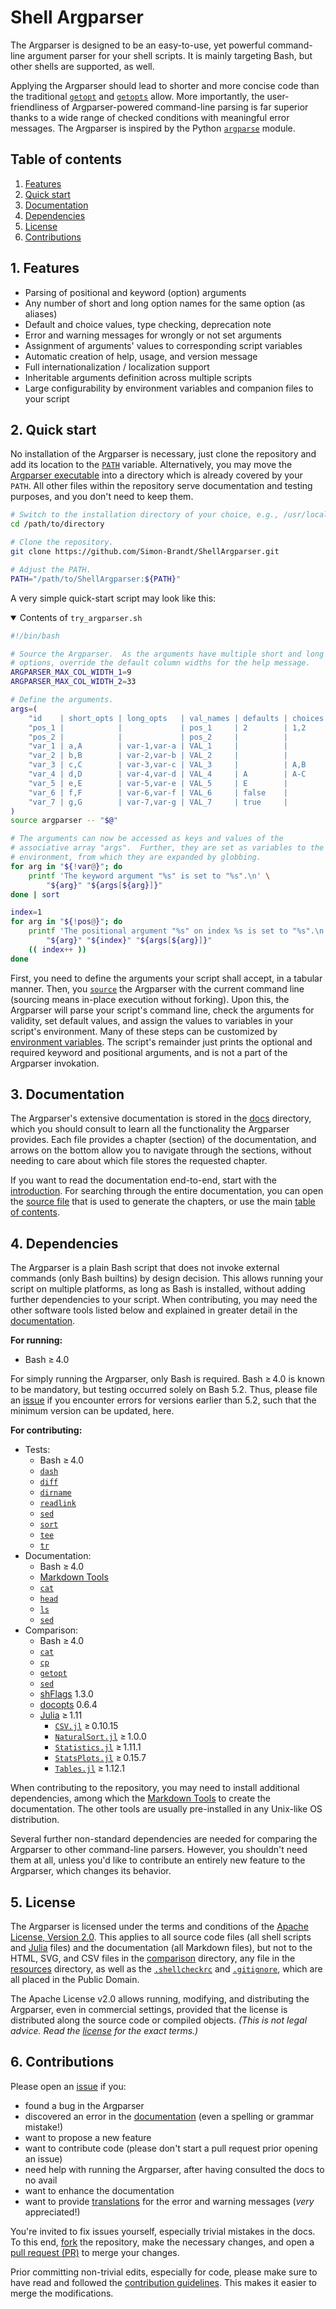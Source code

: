 <!--
###############################################################################
#                                                                             #
# Copyright 2025 Simon Brandt                                                 #
#                                                                             #
# Licensed under the Apache License, Version 2.0 (the "License");             #
# you may not use this file except in compliance with the License.            #
# You may obtain a copy of the License at                                     #
#                                                                             #
#     http://www.apache.org/licenses/LICENSE-2.0                              #
#                                                                             #
# Unless required by applicable law or agreed to in writing, software         #
# distributed under the License is distributed on an "AS IS" BASIS,           #
# WITHOUT WARRANTIES OR CONDITIONS OF ANY KIND, either express or implied.    #
# See the License for the specific language governing permissions and         #
# limitations under the License.                                              #
#                                                                             #
###############################################################################
-->

# Shell Argparser

The Argparser is designed to be an easy-to-use, yet powerful command-line argument parser for your shell scripts. It is mainly targeting Bash, but other shells are supported, as well.

Applying the Argparser should lead to shorter and more concise code than the traditional [`getopt`](https://man7.org/linux/man-pages/man1/getopt.1.html "man7.org &rightarrow; man pages &rightarrow; getopt(1)") and [`getopts`](https://www.gnu.org/software/bash/manual/html_node/Bourne-Shell-Builtins.html#index-getopts "gnu.org &rightarrow; Bourne Shell Builtins &rightarrow; getopts") allow. More importantly, the user-friendliness of Argparser-powered command-line parsing is far superior thanks to a wide range of checked conditions with meaningful error messages. The Argparser is inspired by the Python [`argparse`](https://docs.python.org/3/library/argparse.html "python.org &rightarrow; Python documentation &rightarrow; argparse module") module.

<!-- <toc> -->
## Table of contents

1. [Features](#1-features)
1. [Quick start](#2-quick-start)
1. [Documentation](#3-documentation)
1. [Dependencies](#4-dependencies)
1. [License](#5-license)
1. [Contributions](#6-contributions)
<!-- </toc> -->

## 1. Features

- Parsing of positional and keyword (option) arguments
- Any number of short and long option names for the same option (as aliases)
- Default and choice values, type checking, deprecation note
- Error and warning messages for wrongly or not set arguments
- Assignment of arguments' values to corresponding script variables
- Automatic creation of help, usage, and version message
- Full internationalization / localization support
- Inheritable arguments definition across multiple scripts
- Large configurability by environment variables and companion files to your script

## 2. Quick start

No installation of the Argparser is necessary, just clone the repository and add its location to the [`PATH`](https://www.gnu.org/software/bash/manual/html_node/Bourne-Shell-Variables.html#index-PATH "gnu.org &rightarrow; Bourne Shell Variables &rightarrow; PATH") variable. Alternatively, you may move the [Argparser executable](argparser) into a directory which is already covered by your `PATH`. All other files within the repository serve documentation and testing purposes, and you don't need to keep them.

```bash
# Switch to the installation directory of your choice, e.g., /usr/local/bin.
cd /path/to/directory

# Clone the repository.
git clone https://github.com/Simon-Brandt/ShellArgparser.git

# Adjust the PATH.
PATH="/path/to/ShellArgparser:${PATH}"
```

A very simple quick-start script may look like this:

<details open>

<summary>Contents of <code>try_argparser.sh</code></summary>

<!-- <include command="sed '3,28d;/shellcheck/d' tutorial/try_argparser.sh" lang="bash"> -->
```bash
#!/bin/bash

# Source the Argparser.  As the arguments have multiple short and long
# options, override the default column widths for the help message.
ARGPARSER_MAX_COL_WIDTH_1=9
ARGPARSER_MAX_COL_WIDTH_2=33

# Define the arguments.
args=(
    "id    | short_opts | long_opts   | val_names | defaults | choices | type | arg_no | arg_group            | notes      | help                                              "
    "pos_1 |            |             | pos_1     | 2        | 1,2     | int  | 1      | Positional arguments |            | one positional argument with default and choice   "
    "pos_2 |            |             | pos_2     |          |         | int  | 2      | Positional arguments |            | two positional arguments without default or choice"
    "var_1 | a,A        | var-1,var-a | VAL_1     |          |         | uint | 1      | Mandatory options    |            | one value without default or choice               "
    "var_2 | b,B        | var-2,var-b | VAL_2     |          |         | int  | +      | Mandatory options    |            | at least one value without default or choice      "
    "var_3 | c,C        | var-3,var-c | VAL_3     |          | A,B     | char | +      | Mandatory options    |            | at least one value with choice                    "
    "var_4 | d,D        | var-4,var-d | VAL_4     | A        | A-C     | char | 1      | Optional options     |            | one value with default and choice                 "
    "var_5 | e,E        | var-5,var-e | VAL_5     | E        |         | str  | 1      | Optional options     |            | one value with default                            "
    "var_6 | f,F        | var-6,var-f | VAL_6     | false    |         | bool | 0      | Optional options     |            | no value (flag) with default                      "
    "var_7 | g,G        | var-7,var-g | VAL_7     | true     |         | bool | 0      | Optional options     | deprecated | no value (flag) with default                      "
)
source argparser -- "$@"

# The arguments can now be accessed as keys and values of the
# associative array "args".  Further, they are set as variables to the
# environment, from which they are expanded by globbing.
for arg in "${!var@}"; do
    printf 'The keyword argument "%s" is set to "%s".\n' \
        "${arg}" "${args[${arg}]}"
done | sort

index=1
for arg in "${!pos@}"; do
    printf 'The positional argument "%s" on index %s is set to "%s".\n' \
        "${arg}" "${index}" "${args[${arg}]}"
    (( index++ ))
done
```
<!-- </include> -->

</details>

First, you need to define the arguments your script shall accept, in a tabular manner. Then, you [`source`](https://www.gnu.org/software/bash/manual/html_node/Bash-Builtins.html#index-source "gnu.org &rightarrow; Bash Builtins &rightarrow; source") the Argparser with the current command line (sourcing means in-place execution without forking). Upon this, the Argparser will parse your script's command line, check the arguments for validity, set default values, and assign the values to variables in your script's environment. Many of these steps can be customized by [environment variables](docs/reference/environment_variables/overview.md). The script's remainder just prints the optional and required keyword and positional arguments, and is not a part of the Argparser invokation.

## 3. Documentation

The Argparser's extensive documentation is stored in the [docs](docs) directory, which you should consult to learn all the functionality the Argparser provides. Each file provides a chapter (section) of the documentation, and arrows on the bottom allow you to navigate through the sections, without needing to care about which file stores the requested chapter.

If you want to read the documentation end-to-end, start with the [introduction](docs/introduction.md). For searching through the entire documentation, you can open the [source file](docs/.src.md) that is used to generate the chapters, or use the main [table of contents](docs/toc.md).

## 4. Dependencies

The Argparser is a plain Bash script that does not invoke external commands (only Bash builtins) by design decision. This allows running your script on multiple platforms, as long as Bash is installed, without adding further dependencies to your script. When contributing, you may need the other software tools listed below and explained in greater detail in the [documentation](docs/dependencies.md).

**For running:**

- Bash &ge;&#8239;4.0

For simply running the Argparser, only Bash is required. Bash &ge;&#8239;4.0 is known to be mandatory, but testing occurred solely on Bash 5.2. Thus, please file an [issue](https://github.com/Simon-Brandt/ShellArgparser/issues/new "github.com &rightarrow; Simon-Brandt &rightarrow; ShellArgparser &rightarrow; Issues") if you encounter errors for versions earlier than 5.2, such that the minimum version can be updated, here.

**For contributing:**

- Tests:
  - Bash &ge;&#8239;4.0
  - [`dash`](https://man7.org/linux/man-pages/man1/dash.1.html "man7.org &rightarrow; man pages &rightarrow; dash(1)")
  - [`diff`](https://man7.org/linux/man-pages/man1/diff.1.html "man7.org &rightarrow; man pages &rightarrow; diff(1)")
  - [`dirname`](https://man7.org/linux/man-pages/man1/dirname.1.html "man7.org &rightarrow; man pages &rightarrow; dirname(1)")
  - [`readlink`](https://man7.org/linux/man-pages/man1/readlink.1.html "man7.org &rightarrow; man pages &rightarrow; readlink(1)")
  - [`sed`](https://man7.org/linux/man-pages/man1/sed.1.html "man7.org &rightarrow; man pages &rightarrow; sed(1)")
  - [`sort`](https://man7.org/linux/man-pages/man1/sort.1.html "man7.org &rightarrow; man pages &rightarrow; sort(1)")
  - [`tee`](https://man7.org/linux/man-pages/man1/tee.1.html "man7.org &rightarrow; man pages &rightarrow; tee(1)")
  - [`tr`](https://man7.org/linux/man-pages/man1/tr.1.html "man7.org &rightarrow; man pages &rightarrow; tr(1)")
- Documentation:
  - Bash &ge;&#8239;4.0
  - [Markdown Tools](https://github.com/Simon-Brandt/MarkdownTools "github.com &rightarrow; Simon-Brandt &rightarrow; MarkdownTools")
  - [`cat`](https://man7.org/linux/man-pages/man1/cat.1.html "man7.org &rightarrow; man pages &rightarrow; cat(1)")
  - [`head`](https://man7.org/linux/man-pages/man1/head.1.html "man7.org &rightarrow; man pages &rightarrow; head(1)")
  - [`ls`](https://man7.org/linux/man-pages/man1/ls.1.html "man7.org &rightarrow; man pages &rightarrow; ls(1)")
  - [`sed`](https://man7.org/linux/man-pages/man1/sed.1.html "man7.org &rightarrow; man pages &rightarrow; sed(1)")
- Comparison:
  - Bash &ge;&#8239;4.0
  - [`cat`](https://man7.org/linux/man-pages/man1/cat.1.html "man7.org &rightarrow; man pages &rightarrow; cat(1)")
  - [`cp`](https://man7.org/linux/man-pages/man1/cp.1.html "man7.org &rightarrow; man pages &rightarrow; cp(1)")
  - [`getopt`](https://man7.org/linux/man-pages/man1/getopt.1.html "man7.org &rightarrow; man pages &rightarrow; getopt(1)")
  - [`sed`](https://man7.org/linux/man-pages/man1/sed.1.html "man7.org &rightarrow; man pages &rightarrow; sed(1)")
  - [shFlags](https://github.com/kward/shflags "github.com &rightarrow; kward &rightarrow; shFlags") 1.3.0
  - [docopts](https://github.com/docopt/docopts "github.com &rightarrow; docopt &rightarrow; docopts") 0.6.4
  - [Julia](https://julialang.org/ "julialang.org") &ge;&#8239;1.11
    - [`CSV.jl`](https://csv.juliadata.org/stable/ "csv.juliadata.org") &ge;&#8239;0.10.15
    - [`NaturalSort.jl`](https://github.com/JuliaStrings/NaturalSort.jl "github.com &rightarrow; JuliaStrings &rightarrow; NaturalSort") &ge;&#8239;1.0.0
    - [`Statistics.jl`](https://docs.julialang.org/en/v1/stdlib/Statistics/ "docs.julialang.org &rightarrow; Statistics.jl") &ge;&#8239;1.11.1
    - [`StatsPlots.jl`](https://docs.juliaplots.org/stable/generated/statsplots/ "docs.juliaplots.org &rightarrow; StatsPlots.jl") &ge;&#8239;0.15.7
    - [`Tables.jl`](https://tables.juliadata.org/stable/ "tables.juliadata.org") &ge;&#8239;1.12.1

When contributing to the repository, you may need to install additional dependencies, among which the [Markdown Tools](https://github.com/Simon-Brandt/MarkdownTools "github.com &rightarrow; Simon-Brandt &rightarrow; MarkdownTools") to create the documentation. The other tools are usually pre-installed in any Unix-like OS distribution.

Several further non-standard dependencies are needed for comparing the Argparser to other command-line parsers. However, you shouldn't need them at all, unless you'd like to contribute an entirely new feature to the Argparser, which changes its behavior.

## 5. License

The Argparser is licensed under the terms and conditions of the [Apache License, Version 2.0](http://www.apache.org/licenses/LICENSE-2.0 "apache.org &rightarrow; Licenses &rightarrow; Apache License, Version 2.0"). This applies to all source code files (all shell scripts and [Julia](https://julialang.org/ "julialang.org") files) and the documentation (all Markdown files), but not to the HTML, SVG, and CSV files in the [comparison](comparison) directory, any file in the [resources](resources) directory, as well as the [`.shellcheckrc`](.shellcheckrc) and [`.gitignore`](.gitignore), which are all placed in the Public Domain.

The Apache License v2.0 allows running, modifying, and distributing the Argparser, even in commercial settings, provided that the license is distributed along the source code or compiled objects. *(This is not legal advice. Read the [license](LICENSE) for the exact terms.)*

## 6. Contributions

Please open an [issue](https://github.com/Simon-Brandt/ShellArgparser/issues/new "github.com &rightarrow; Simon-Brandt &rightarrow; ShellArgparser &rightarrow; Issues") if you:

- found a bug in the Argparser
- discovered an error in the [documentation](docs) (even a spelling or grammar mistake!)
- want to propose a new feature
- want to contribute code (please don't start a pull request prior opening an issue)
- need help with running the Argparser, after having consulted the docs to no avail
- want to enhance the documentation
- want to provide [translations](docs/reference/translations/introduction.md) for the error and warning messages (*very* appreciated!)

You're invited to fix issues yourself, especially trivial mistakes in the docs. To this end, [fork](https://github.com/Simon-Brandt/ShellArgparser/fork) the repository, make the necessary changes, and open a [pull request (PR)](https://github.com/Simon-Brandt/ShellArgparser/compare "github.com &rightarrow; Simon-Brandt &rightarrow; ShellArgparser &rightarrow; Pull Requests") to merge your changes.

Prior committing non-trivial edits, especially for code, please make sure to have read and followed the [contribution guidelines](CONTRIBUTING.md). This makes it easier to merge the modifications.
